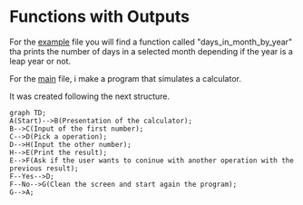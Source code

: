 # Functions with Outputs

For the [example](example.py) file you will find a function called "days_in_month_by_year" tha prints the number of days in a selected month depending if the year is a leap year or not.

For the [main](main.py) file, i make a program that simulates a calculator.

It was created following the next structure.

```mermaid
graph TD;
A(Start)-->B(Presentation of the calculator);
B-->C(Input of the first number);
C-->D(Pick a operation);
D-->H(Input the other number);
H-->E(Print the result);
E-->F(Ask if the user wants to coninue with another operation with the previous result);
F--Yes-->D;
F--No-->G(Clean the screen and start again the program);
G-->A;
```